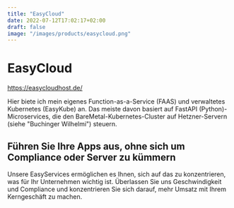 ```yaml
---
title: "EasyCloud"
date: 2022-07-12T17:02:17+02:00
draft: false
image: "/images/products/easycloud.png"
---
```

# EasyCloud

https://easycloudhost.de/

Hier biete ich mein eigenes Function-as-a-Service (FAAS) und verwaltetes Kubernetes (EasyKube) an. Das meiste davon basiert auf FastAPI (Python)-Microservices, die den BareMetal-Kubernetes-Cluster auf Hetzner-Servern (siehe "Buchinger Wilhelmi") steuern.

## Führen Sie Ihre Apps aus, ohne sich um Compliance oder Server zu kümmern

Unsere EasyServices ermöglichen es Ihnen, sich auf das zu konzentrieren, was für Ihr Unternehmen wichtig ist. Überlassen Sie uns Geschwindigkeit und Compliance und konzentrieren Sie sich darauf, mehr Umsatz mit Ihrem Kerngeschäft zu machen.